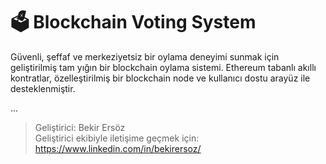 # 🗳️ Blockchain Voting System

Güvenli, şeffaf ve merkeziyetsiz bir oylama deneyimi sunmak için geliştirilmiş tam yığın bir blockchain oylama sistemi. Ethereum tabanlı akıllı kontratlar, özelleştirilmiş bir blockchain node ve kullanıcı dostu arayüz ile desteklenmiştir.

...

> Geliştirici: Bekir Ersöz  
> Geliştirici ekibiyle iletişime geçmek için: https://www.linkedin.com/in/bekirersoz/
